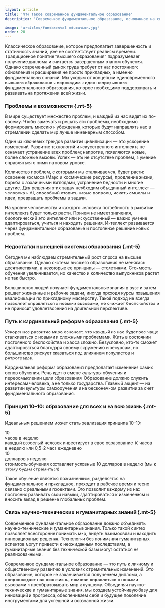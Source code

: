 ```yaml
---
layout: article
title: 'Что такое современное фундаментальное образование'
description: 'Современное фундаментальное образование, основанное на связи научно-технических и гуманитарных знаний'

image: 'articles/fundamental-education.jpg'
order: 20
---
```


Классическое образование, которое предполагает завершенность и статичность знаний, уже не соответствует реалиям времени. Традиционное понятие "высшего образования" подразумевает получение диплома и считается завершенным этапом обучения. Однако современный рынок труда требует от нас постоянного обновления и расширения не просто прикладных, а именно фундаментальных знаний. Мы уходим от концепции единовременного высшего образования и переходим к идее непрерывного фундаментального образования, которое необходимо поддерживать и развивать на протяжении всей жизни.

### Проблемы и возможности {.mt-5}

В мире существует множество проблем, и каждый из нас видит их по-своему. Чтобы замечать и решать эти проблемы, необходимо формировать миссию и убеждения, которые будут направлять нас в стремлении сделать мир лучше инженерным способом.

Один из ключевых трендов развития цивилизации — это ускорение изменений. Развитие технологий и искусственного интеллекта не означает устранение всех проблем; напротив, появляются новые, более сложные вызовы. Успех — это не отсутствие проблем, а умение справляться с ними на новом уровне.

Количество проблем, с которыми мы сталкиваемся, будет расти: освоение космоса (Марс и космические ресурсы), продление жизни, борьба с архаичными взглядами, устранение бедности и многие другие. Для решения этих задач необходим объединный интеллект — человека и AI, способный ставить новые вопросы, искать смыслы и идеи, превращать проблемы в задачи.

На уровне человечества и каждого человека потребность в развитии интеллекта будет только расти. Причем не имеет значения, биологический это интеллект или искусственный — важно умение адаптироваться, учиться и находить решения. Интеллект развивается через фундаментальное образование и постоянное решение новых проблем.

### Недостатки нынешней системы образования {.mt-5}

Сегодня мы наблюдаем стремительный рост спроса на высшее образование. Однако система высшего образования не менялась десятилетиями, а некоторые ее принципы — столетиями. Стоимость обучения увеличивается, но качество и количество выпускников растет не так быстро.

Большинство людей получает фундаментальные знания в вузе и затем решает жизненные и рабочие задачи, иногда проходя курсы повышения квалификации по прикладному мастерству. Такой подход не всегда позволяет справляться с новыми вызовами, не снижает беспокойства и не приносит удовлетворения на длительной перспективе.

### Путь к кардинальной реформе образования {.mt-5}

Ускоренное развитие мира означает, что каждый из нас будет все чаще сталкиваться с новыми и сложными проблемами. Жить в состоянии постоянного беспокойства и хаоса сложно. Безусловно, кто-то сможет адаптироваться благодаря своему окружению и ресурсам, но большинство рискует оказаться под влиянием популистов и ретроградов.

Кардинальная реформа образования предполагает изменение самих основ обучения. Речь идет о смене культуры обучения и переосмыслении цели образования. Образование должно служить интересам человека, а не только государства. Главный акцент — на развитии культуры самообучения и на бесконечном развитии за счет фундаментального образования.

### Принцип 10–10: образование для всех и на всю жизнь {.mt-5}

Идеальным решением может стать реализация принципа 10–10:

<div class="row g-3 mb-4">
    <div class="col-md-6 d-flex">
        <div class="light-card">
            <div class="card-body">
                <div class="card-count">10</div>
                <div class="card-title">часов в неделю</div>
                <div class="card-text">
                    каждый взрослый человек инвестирует в&nbsp;свое образование 10&nbsp;часов в&nbsp;неделю или 0,5-2 часа ежедневно
                </div>
            </div>
        </div>
    </div>
    <div class="col-md-6 d-flex">
        <div class="light-card">
            <div class="card-body">
                <div class="card-count">10</div>
                <div class="card-title">долларов в неделю</div>
                <div class="card-text">
                    стоимость обучения составляет условные 10&nbsp;долларов в&nbsp;неделю (мы к этому будем стремиться)
                </div>
            </div>
        </div>
    </div>
</div>

Такое обучение является пожизненным, разделяется на фундаментальное и прикладное, проходит в рабочее время и тесно связано с реальными проектами. Это позволит каждому из нас постоянно развивать свои навыки, адаптироваться к изменениям и вносить вклад в решение глобальных проблем.

### Связь научно-технических и гуманитарных знаний {.mt-5}

Современное фундаментальное образование должно объединять научно-технические и гуманитарные знания. Только такой синтез позволяет всесторонне понимать мир, видеть взаимосвязи и находить инновационные решения. Технологии без понимания гуманитарных аспектов могут привести к неожиданным последствиям, а гуманитарные знания без технической базы могут остаться не реализованными.

Современное фундаментальное образование — это путь к личному и общественному развитию в условиях стремительных изменений. Это образование, которое не заканчивается получением диплома, а сопровождает нас всю жизнь, помогая справляться с новыми вызовами и преобразовывать мир к лучшему. Объединяя научно-технические и гуманитарные знания, мы создаем устойчивую базу для инноваций и прогресса, обеспечиваем себя и будущее поколение инструментами для успешной и осознанной жизни.

